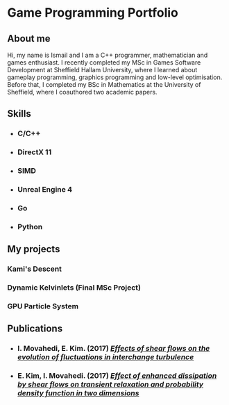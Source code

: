 # Game Programming Portfolio

## About me
Hi, my name is Ismail and I am a C++ programmer, mathematician and games enthusiast. I recently completed my MSc in Games Software Development at Sheffield Hallam University, where I learned about gameplay programming, graphics programming and low-level optimisation. Before that, I completed my BSc in Mathematics at the University of Sheffield, where I coauthored two academic papers.

## Skills
* ### C/C++
* ### DirectX 11
* ### SIMD
* ### Unreal Engine 4
* ### Go
* ### Python

## My projects
### Kami's Descent
### Dynamic Kelvinlets (Final MSc Project)
### GPU Particle System

## Publications
* ### I. Movahedi, E. Kim. (2017) *[Effects of shear flows on the evolution of fluctuations in interchange turbulence](https://aip.scitation.org/doi/10.1063/1.5006287)*
* ### E. Kim, I. Movahedi. (2017) *[Effect of enhanced dissipation by shear flows on transient relaxation and probability density function in two dimensions](https://aip.scitation.org/doi/10.1063/1.5003014)*
